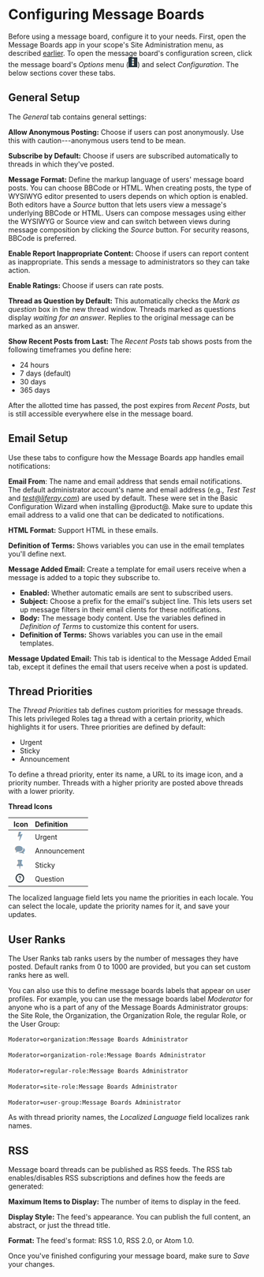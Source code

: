 # Configuring Message Boards [](id=configuring-message-boards)

Before using a message board, configure it to your needs. First, open the
Message Boards app in your scope's Site Administration menu, as described 
[earlier](/discover/portal/-/knowledge_base/7-2/creating-message-boards). 
To open the message board's configuration screen, click the message board's 
*Options* menu 
(![Options](../../../../images/icon-options.png)) and select *Configuration*. 
The below sections cover these tabs.

## General Setup [](id=general-setup)

The *General* tab contains general settings: 

**Allow Anonymous Posting:** Choose if users can post anonymously. Use this with
caution---anonymous users tend to be mean. 

**Subscribe by Default:** Choose if users are subscribed automatically to
threads in which they've posted. 

**Message Format:** Define the markup language of users' message board posts.
You can choose BBCode or HTML. When creating posts, the type of WYSIWYG editor
presented to users depends on which option is enabled. Both editors have
a *Source* button that lets users view a message's underlying BBCode or HTML.
Users can compose messages using either the WYSIWYG or Source view and can
switch between views during message composition by clicking the *Source* button.
For security reasons, BBCode is preferred. 

**Enable Report Inappropriate Content:** Choose if users can report content as
inappropriate. This sends a message to administrators so they can take action. 

**Enable Ratings:** Choose if users can rate posts. 

**Thread as Question by Default:** This automatically checks the *Mark as
question* box in the new thread window. Threads marked as questions display
*waiting for an answer*. Replies to the original message can be marked as an
answer. 

**Show Recent Posts from Last:** The *Recent Posts* tab shows posts from the
following timeframes you define here: 

-   24 hours
-   7 days (default) 
-   30 days
-   365 days 

After the allotted time has passed, the post expires from *Recent Posts*, but is
still accessible everywhere else in the message board. 

## Email Setup [](id=email-setup)

Use these tabs to configure how the Message Boards app handles email 
notifications:

**Email From**: The name and email address that sends email notifications. 
The default administrator account's name and email address (e.g., 
*Test Test* and *test@liferay.com*) are used by default. These were set in 
the Basic Configuration Wizard when installing @product@. Make sure to 
update this email address to a valid one that can be dedicated to 
notifications. 

**HTML Format:** Support HTML in these emails. 

**Definition of Terms:** Shows variables you can use in the email templates
you'll define next. 

**Message Added Email:** Create a template for email users receive when
a message is added to a topic they subscribe to. 

-   **Enabled:** Whether automatic emails are sent to subscribed users.
-   **Subject:** Choose a prefix for the email's subject line. 
    This lets users set up message filters in their email clients for these 
    notifications. 
-   **Body:** The message body content. Use the variables defined in *Definition
    of Terms* to customize this content for users. 
-   **Definition of Terms:** Shows variables you can use in the email templates. 

**Message Updated Email:** This tab is identical to the Message Added Email 
tab, except it defines the email that users receive when a post is updated. 

## Thread Priorities [](id=thread-priorities)

The *Thread Priorities* tab defines custom priorities for message threads. This
lets privileged Roles tag a thread with a certain priority, which highlights it
for users. Three priorities are defined by default: 

-   Urgent
-   Sticky
-   Announcement

To define a thread priority, enter its name, a URL to its image icon, and a 
priority number. Threads with a higher priority are posted above threads with a 
lower priority. 

**Thread Icons**

  &nbsp;**Icon** | **Definition** | 
:-------------------: | :---------------- |
   ![Urgent](../../../../images/icon-message-boards-urgent.png) |  Urgent |
   ![Announcement](../../../../images/icon-message-boards-announcement.png) |  Announcement |
   ![Sticky](../../../../images/icon-message-boards-sticky.png) |  Sticky |
   ![Question](../../../../images/icon-message-boards-question.png) |  Question |

The localized language field lets you name the priorities in each locale. You
can select the locale, update the priority names for it, and save your updates. 

## User Ranks [](id=user-ranks)

The User Ranks tab ranks users by the number of messages they have posted.
Default ranks from 0 to 1000 are provided, but you can set custom ranks here as
well. 

You can also use this to define message boards labels that appear on user
profiles. For example, you can use the message boards label *Moderator* for
anyone who is a part of any of the Message Boards Administrator groups: the Site
Role, the Organization, the Organization Role, the regular Role, or the User
Group: 

    Moderator=organization:Message Boards Administrator

    Moderator=organization-role:Message Boards Administrator

    Moderator=regular-role:Message Boards Administrator
    
    Moderator=site-role:Message Boards Administrator

    Moderator=user-group:Message Boards Administrator

As with thread priority names, the *Localized Language* field localizes rank
names. 

## RSS [](id=rss)

Message board threads can be published as RSS feeds. The RSS tab
enables/disables RSS subscriptions and defines how the feeds are generated: 

**Maximum Items to Display:** The number of items to display in the feed. 

**Display Style:** The feed's appearance. You can publish the full content,
an abstract, or just the thread title. 

**Format:** The feed's format: RSS 1.0, RSS 2.0, or Atom 1.0. 

Once you've finished configuring your message board, make sure to *Save* your
changes. 
